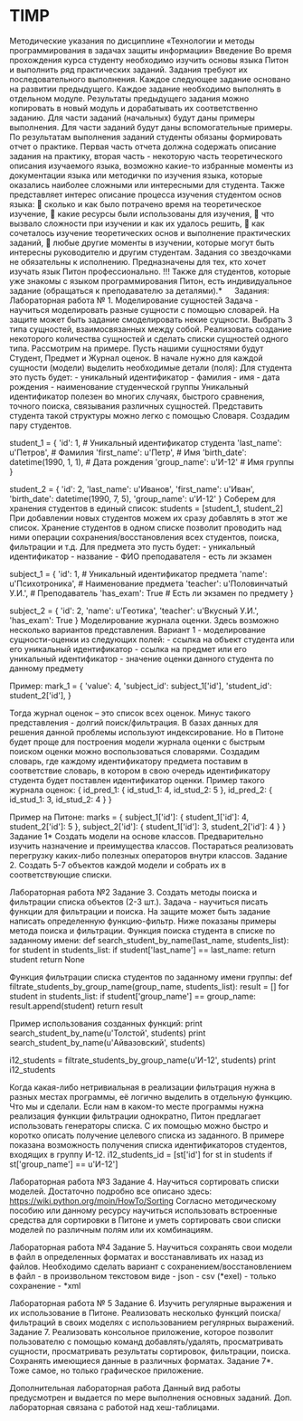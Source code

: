 # TIMP
Методические указания по дисциплине «Технологии и методы программирования в задачах защиты информации»
Введение
Во время прохождения курса студенту необходимо изучить основы языка Питон и выполнить ряд практических заданий. Задания требуют их последовательного выполнения. Каждое следующее задание основано на развитии предыдущего.
Каждое задание необходимо выполнять в отдельном модуле. Результаты предыдущего задания можно копировать в новый модуль и дорабатывать их соответственно заданию.
Для части заданий (начальных) будут даны примеры выполнения. Для части заданий будут даны вспомогательные примеры.
По результатам выполнения заданий студенты обязаны формировать отчет о практике. Первая часть отчета должна содержать описание задания на практику, вторая часть - некоторую часть теоретического описания изучаемого языка, возможно какие-то избранные моменты из документации языка или методички по изучения языка, которые оказались наиболее сложными или интересными для студента. Также представляет интерес описание процесса изучения студентом основ языка:
	сколько и как было потрачено время на теоретическое изучение,
	какие ресурсы были использованы для изучения,
	что вызвало сложности при изучении и как их удалось решить,
	как сочеталось изучение теоретических основ и выполнение практических заданий,
	любые другие моменты в изучении, которые могут быть интересны руководителю и другим студентам.
Задания со звездочками не обязательны к исполнению. Предназначены для тех, кто хочет изучать язык Питон профессионально. 
!!! Также для студентов, которые уже знакомы с языком программирования Питон, есть индивидуальное задание (обращаться к преподавателю за деталями).*
 
Задания:
Лабораторная работа № 1. Моделирование сущностей
Задача - научиться моделировать разные сущности с помощью словарей. На защите может быть задание смоделировать некие сущности.
Выбрать 3 типа сущностей, взаимосвязанных между собой. Реализовать создание некоторого количества сущностей и сделать списки сущностей одного типа.
Рассмотрим на примере.
Пусть нашими сущностями будут Студент, Предмет и Журнал оценок.
В начале нужно для каждой сущности (модели) выделить необходимые детали (поля):
Для студента это пусть будет:
	- уникальный идентификатор
	- фамилия
	- имя
	- дата рождения
	- наименование студенческой группы
Уникальный идентификатор полезен во многих случаях, быстрого сравнения, точного поиска, связывания различных сущностей.
Представить студента такой структуры можно легко с помощью Словаря. Создадим пару студентов.

student_1 = {
    'id': 1,  # Уникальный идентификатор студента
    'last_name': u'Петров',  # Фамилия
    'first_name': u'Петр',  # Имя
    'birth_date': datetime(1990, 1, 1),  # Дата рождения
    'group_name': u'И-12'  # Имя группы
}

student_2 = {
    'id': 2,
    'last_name': u'Иванов',
    'first_name': u'Иван',
    'birth_date': datetime(1990, 7, 5),
    'group_name': u'И-12'
}
Соберем для хранения студентов в единый список:
students = [student_1, student_2]
При добавлении новых студентов можем их сразу добавлять в этот же список. Хранение студентов в одном списке позволит проводить над ними операции сохранения/восстановления всех студентов, поиска, фильтрации и т.д.
Для предмета это пусть будет:
	- уникальный идентификатор
	- название
	- ФИО преподавателя
	- есть ли экзамен

subject_1 = {
    'id': 1,  # Уникальный идентификатор предмета
    'name': u'Психотроника',  # Наименование предмета
    'teacher': u'Половинчатый У.И.',  # Преподаватель
    'has_exam': True  # Есть ли экзамен по предмету
}

subject_2 = {
    'id': 2,
    'name': u'Геотика',
    'teacher': u'Вкусный У.И.',
    'has_exam': True
}
Моделирование журнала оценки. Здесь возможно несколько вариантов представления.
Вариант 1 - моделирование сущности-оценки из следующих полей:
	- ссылка на объект студента или его уникальный идентификатор
	- ссылка на предмет или его уникальный идентификатор
	- значение оценки данного студента по данному предмету

Пример:
mark_1 = {
    'value': 4,
    'subject_id': subject_1['id'],
    'student_id': student_2['id'],
}

Тогда журнал оценок – это список всех оценок.
Минус такого представления - долгий поиск/фильтрация. В базах данных для решения данной проблемы используют индексирование. Но в Питоне будет проще для построения модели журнала оценки с быстрым поиском оценки можно воспользоваться словарями.
Создадим словарь, где каждому идентификатору предмета поставим в соответствие словарь, в котором в свою очередь идентификатору студента будет поставлен идентификатор оценки.
Пример такого журнала оценок:
{
	id_pred_1: {
		id_stud_1: 4,
		id_stud_2: 5
	},
	id_pred_2: {
		id_stud_1: 3,
		id_stud_2: 4
	}
}

Пример на Питоне:
marks = {
    subject_1['id']: {
        student_1['id']: 4,
        student_2['id']: 5
    },
    subject_2['id']: {
        student_1['id']: 3,
        student_2['id']: 4
    }
}
Задание 1* Создать модели на основе классов.
Предварительно изучить назначение и преимущества классов. Постараться реализовать перегрузку каких-либо полезных операторов внутри классов.
Задание 2. Создать 5-7 объектов каждой модели и собрать их в соответствующие списки.

Лабораторная работа №2
Задание 3. Создать методы поиска и фильтрации списка объектов (2-3 шт.).
Задача - научиться писать функции для фильтрации и поиска. На защите может быть задание написать определенную функцию-фильтр.
Ниже показаны примеры метода поиска и фильтрации.
Функция поиска студента в списке по заданному имени:
def search_student_by_name(last_name, students_list):
    for student in students_list:
        if student['last_name'] == last_name:
            return student
    return None

Функция фильтрации списка студентов по заданному имени группы:
def filtrate_students_by_group_name(group_name, students_list):
    result = []
    for student in students_list:
        if student['group_name'] == group_name:
            result.append(student)
    return result

Пример использования созданных функций:
print search_student_by_name(u'Толстой', students)
print search_student_by_name(u'Айвазовский', students)

i12_students = filtrate_students_by_group_name(u'И-12', students)
print i12_students

Когда какая-либо нетривиальная в реализации фильтрация нужна в разных местах программы, её логично выделить в отдельную функцию. Что мы и сделали.
Если нам в каком-то месте программы нужна реализация функции фильтрации однократно, Питон предлагает использовать генераторы списка. С их помощью можно быстро и коротко описать получение целевого списка из заданного.
В примере показана возможность получения списка идентификаторов студентов, входящих в группу И-12.
i12_students_id = [st['id'] for st in students if st['group_name'] == u'И-12']

Лабораторная работа №3 
Задание 4. Научиться сортировать списки моделей.
Достаточно подробно все описано здесь: https://wiki.python.org/moin/HowTo/Sorting
Согласно методическому пособию или данному ресурсу научиться использовать встроенные средства для сортировки в Питоне и уметь сортировать свои списки моделей по различным полям или их комбинациям.

Лабораторная работа №4
Задание 5. Научиться сохранять свои модели в файл в определенных форматах и восстанавливать их назад из файлов.
Необходимо сделать вариант с сохранением/восстановлением в файл 
	- в произвольном текстовом виде
	- json
	- csv (*exel) - только сохранение
	- *xml

Лабораторная работа № 5
Задание 6. Изучить регулярные выражения и их использование в Питоне. Реализовать несколько функций поиска/фильтраций в своих моделях с использованием регулярных выражений.
Задание 7. Реализовать консольное приложение, которое позволит пользователю с помощью команд добавлять/удалять, просматривать сущности, просматривать результаты сортировок, фильтрации, поиска. Сохранять имеющиеся данные в различных форматах.
Задание 7*. Тоже самое, но только графическое приложение.

Дополнительная лабораторная работа 
Данный вид работы предусмотрен и выдается по мере выполнения основных заданий. Доп. лабораторная связана с работой над хеш-таблицами. 
